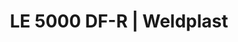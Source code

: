 ---
Link: "file:/Users/vinayakpatel/Downloads/www.weldplast.cz/le-5000-df-r235"
product_name: "LE 5000 DF-R3 x 400 V / 7.5 kW"
product_id: "Obj. číslo:146.795"
title: "LE 5000 DF-R | Weldplast"
product_desc: "Kompaktní ohřívače vzduchu s dvojitou přírubou Leister LE 5000 / 10000 DF jsou vhodné pro zabudování do systémů rozvodů vzduchu. Teplota vstupního vzduchu může být až 160 °C. Předehřátý vzduch lze znovu použít a ušetřit tak energii. Řada DF HT pro teploty vzduchu nad 600 °C a řada DF-C pro požadvky na bezemisní ohřevy.Kompaktní, snadno integrovatelnéVhodné pro recyklaci vzduchuBez integrované výkonové elektronikyVolitelně výkonový regulátor DSE nebo teplotní regulátor KSR DIGITAL"
product_specs: "Značka konformity, Třída ochrany I, NapětíV~3 x 400, PříkonW7500, FrekvenceHz50 / 60, Max. teplota°C700, Průtok vzduchul/min510, Hmotnostkg2, Max. vstupní teplota vzduchu°C350"
product_downloads: "TECHNOLOGIE HORKÉHO VZDUCHU - katalog																								stáhnout																								"
href: "https://www.weldplast.cz/files/katalog-ph-web.pdf, https://www.weldplast.cz/files/katalog-ph-web.pdf"
accessories: "Adaptér Ø 62 (vnitřní) na Ø 92 (vnější)Adaptér Ø 60 (vnitřní) na Ø 90 (vnější)Příruba LE 5000 DF (Ø 92.5/60.7 mm x 3 mm), výstupPříruba LE 5000 DF (Ø 63 mm), výstupPříruba LE 5000 DF (Ø 61 mm), vstupPodložka klingerit HT 5000 DF, výstupPodložka klingerit HT 5000 DF, vstup, LE 5000 DF-R3 x 400 V / 7.5 kWLE 5000 DF-R3 x 400 V / 6.5 kWLE 5000 DF-R3 x 400 V / 4.5 kW"
similar_products: "LE 5000 DF-R3 x 400 V / 7.5 kWLE 5000 DF-R3 x 400 V / 6.5 kWLE 5000 DF-R3 x 400 V / 4.5 kW"
---